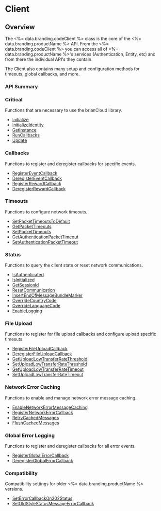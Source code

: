 # Client
## Overview


The <%= data.branding.codeClient %> class is the core of the <%= data.branding.productName %> API.  From the <%= data.branding.codeClient %> you can access all of <%= data.branding.productName %>'s services (Authentication, Entity, etc) and from there the individual API's they contain.

The Client also contains many setup and configuration methods for timeouts, global callbacks, and more.

### API Summary

### Critical
Functions that are necessary to use the brianCloud library.

* [Initialize](/api/capi/client/initialize)
* [InitializeIdentity](/api/capi/client/initializeidentity)
* [GetInstance](/api/capi/client/getinstance)
* [RunCallbacks](/api/capi/client/runcallbacks)
* [Update](/api/capi/client/update)

### Callbacks
Functions to register and deregister callbacks for specific events.

* [RegisterEventCallback](/api/capi/client/registereventcallback)
* [DeregisterEventCallback](/api/capi/client/deregistereventcallback)
* [RegisterRewardCallback](/api/capi/client/registerrewardcallback)
* [DeregisterRewardCallback](/api/capi/client/deregisterrewardcallback)

### Timeouts
Functions to configure network timeouts.

* [SetPacketTimeoutsToDefault](/api/capi/client/setpackettimeoutstodefault)
* [GetPacketTimeouts](/api/capi/client/getpackettimeouts)
* [SetPacketTimeouts](/api/capi/client/setpackettimeouts)
* [GetAuthenticationPacketTimeout](/api/capi/client/getauthenticationpackettimeout)
* [SetAuthenticationPacketTimeout](/api/capi/client/setauthenticationpackettimeout)

### Status
Functions to query the client state or reset network communications.

* [IsAuthenticated](/api/capi/client/isauthenticated)
* [IsInitialized](/api/capi/client/isinitialized)
* [GetSessionId](/api/capi/client/getsessionid)
* [ResetCommunication](/api/capi/client/resetcommunication)
* [InsertEndOfMessageBundleMarker](/api/capi/client/insertendofmessagebundlemarker)
* [OverrideCountryCode](/api/capi/client/overridecountrycode)
* [OverrideLanguageCode](/api/capi/client/overridelanguagecode)
* [EnableLogging](/api/capi/client/enablelogging)

### File Upload
Functions to register for file upload callbacks and configure upload specific timeouts.

* [RegisterFileUploadCallback](/api/capi/client/registerfileuploadcallback)
* [DeregisterFileUploadCallback](/api/capi/client/deregisterfileuploadcallback)
* [GetUploadLowTransferRateThreshold](/api/capi/client/getuploadlowtransferratethreshold)
* [SetUploadLowTransferRateThreshold](/api/capi/client/setuploadlowtransferratethreshold)
* [GetUploadLowTransferRateTimeout](/api/capi/client/getuploadlowtransferratetimeout)
* [SetUploadLowTransferRateTimeout](/api/capi/client/setuploadlowtransferratetimeout)

### Network Error Caching
Functions to enable and manage network error message caching.

* [EnableNetworkErrorMessageCaching](/api/capi/client/enablenetworkerrormessagecaching)
* [RegisterNetworkErrorCallback](/api/capi/client/registernetworkerrorcallback)
* [RetryCachedMessages](/api/capi/client/retrycachedmessages)
* [FlushCachedMessages](/api/capi/client/flushcachedmessages)

### Global Error Logging
Functions to register and deregister callbacks for all error events.

* [RegisterGlobalErrorCallback](/api/capi/client/registerglobalerrorcallback)
* [DeregisterGlobalErrorCallback](/api/capi/client/deregisterglobalerrorcallback)

### Compatibility
Compatibility settings for older <%= data.branding.productName %> versions.

* [SetErrorCallbackOn202Status](/api/capi/client/seterrorcallbackon202status)
* [SetOldStyleStatusMessageErrorCallback](/api/capi/client/setoldstylestatusmessageerrorcallback)



<DocCardList />
